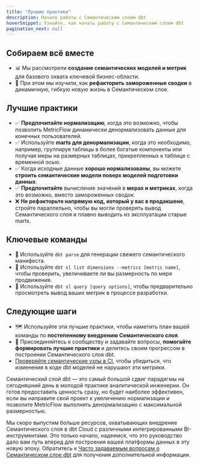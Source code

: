 ```yaml
---
title: "Лучшие практики"
description: Начало работы с Семантическим слоем dbt
hoverSnippet: Узнайте, как начать работу с Семантическим слоем dbt
pagination_next: null
---
```


## Собираем всё вместе

- 📊 Мы рассмотрели **создание семантических моделей и метрик** для базового охвата ключевой бизнес-области.
- 🔁 При этом мы изучили, как **рефакторить замороженные сводки** в динамичную, гибкую новую жизнь в Семантическом слое.

## Лучшие практики

- ✅ **Предпочитайте нормализацию**, когда это возможно, чтобы позволить MetricFlow динамически денормализовать данные для конечных пользователей.
- ✅ Используйте **marts для денормализации**, когда это необходимо, например, группируя таблицы в более богатые компоненты или получая меры на размерных таблицах, прикрепленных к таблице с временной осью.
- ✅ Когда исходные данные **хорошо нормализованы**, вы можете **строить семантические модели поверх моделей подготовки данных**.
- ✅ **Предпочитайте** вычисление значений в **мерах и метриках**, когда это возможно, вместо замороженных сводок.
- ❌ **Не рефакторьте напрямую код, который у вас в продакшене**, стройте параллельно, чтобы вы могли проверять вывод Семантического слоя и плавно выводить из эксплуатации старые marts.

## Ключевые команды

- 🔑 Используйте `dbt parse` для генерации свежего семантического манифеста.
- 🔑 Используйте `dbt sl list dimensions --metrics [metric name]`, чтобы проверить, увеличиваете ли вы размерность по мере продвижения.
- 🔑 Используйте `dbt sl query [query options]`, чтобы предварительно просмотреть вывод ваших метрик в процессе разработки.

## Следующие шаги

- 🗺️ Используйте эти лучшие практики, чтобы наметить план вашей команды по **постепенному внедрению Семантического слоя**.
- 🤗 Присоединяйтесь к сообществу и задавайте вопросы, **помогайте формировать лучшие практики** и делитесь своим прогрессом в построении Семантического слоя dbt.
- [Проверяйте семантические узлы в CI](/docs/deploy/ci-jobs#semantic-validations-in-ci), чтобы убедиться, что изменения в коде dbt моделей не нарушают эти метрики.

Семантический слой dbt — это самый большой сдвиг парадигмы на сегодняшний день в молодой практике аналитической инженерии. Он готов предоставить ценность сразу, но будет наиболее эффективен, если вы направите свой проект к увеличению нормализации и позволите MetricFlow выполнять денормализацию с максимальной размерностью.

Мы скоро выпустим больше ресурсов, охватывающих внедрение Семантического слоя в dbt Cloud с различными интегрированными BI-инструментами. Это только начало, надеемся, что это руководство дало вам путь вперед для построения вашей платформы данных в эту новую эпоху. Обратитесь к [Часто задаваемым вопросам о Семантическом слое dbt](/docs/use-dbt-semantic-layer/sl-faqs) для получения дополнительной информации.